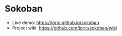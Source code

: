 # Sokoban

* Live demo: https://joric.github.io/sokoban
* Project wiki: https://github.com/joric/sokoban/wiki
